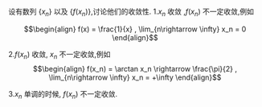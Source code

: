 ###
设有数列 $\{x_n\}$ 以及 $\{f(x_n)\}$,讨论他们的收敛性.
1.$x_n$ 收敛 ,$f(x_n)$ 不一定收敛,例如

$$\begin{align}
    f(x) = \frac{1}{x} , \lim_{n\rightarrow \infty} x_n = 0
\end{align}$$




2.$f(x_n)$ 收敛, $x_n$ 不一定收敛,例如
$$\begin{align}
    f(x_n) = \arctan x_n \rightarrow \frac{\pi}{2} , \lim_{n\rightarrow \infty} x_n = +\infty
\end{align}$$





3.$x_n$ 单调的时候, $f(x_n)$ 不一定收敛.

